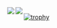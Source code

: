 <a href="https://github.com/anuraghazra/github-readme-stats">
  <img align="left" src="https://github-readme-stats.vercel.app/api?username=nonakayasuo&count_private=true&show_icons=true" />
</a>
<a href="https://github.com/anuraghazra/github-readme-stats">
  <img align="left" src="https://github-readme-stats.vercel.app/api/top-langs/?username=nonakayasuo&langs_count=8&hide=html,css" />
</a>

[![trophy](https://github-profile-trophy.vercel.app/?username=nonakayasuo)](https://github.com/ryo-ma/github-profile-trophy)
